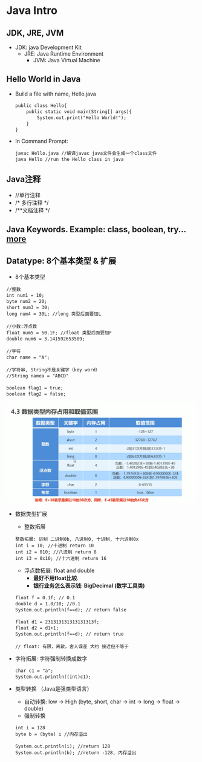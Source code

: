 # Java Intro

## JDK, JRE, JVM
- JDK: java Development Kit
    - JRE: Java Runtime Environment
        - JVM: Java Virtual Machine
## Hello World in Java
- Build a file with name, Hello.java

    ```
    public class Hello{
        public static void main(String[] args){
            System.out.print("Hello World!");
        }
    }
    ```

- In Command Prompt:

    ```
    javac Hello.java //编译javac java文件会生成一个class文件
    java Hello //run the Hello class in java
    ```

## Java注释
- //单行注释
- /* 多行注释 */
- /**文档注释 */ 

## Java Keywords. Example: class, boolean, try... [more](https://www.w3schools.com/java/java_ref_keywords.asp)

## Datatype: 8个基本类型 & 扩展
- 8个基本类型
```
//整数
int num1 = 10;
byte num2 = 20;
short num3 = 30;
long num4 = 30L; //long 类型后面要加L

//小数:浮点数
float num5 = 50.1F; //float 类型后面要加F
double num6 = 3.141592653589;

//字符
char name = "A";

//字符串, String不是关键字（key word）
//String namea = "ABCD"

boolean flag1 = true;
boolean flag2 = false;

```

![03](https://raw.githubusercontent.com/suereey/Full_Java_Path/main/ScreenShot/JavaSE/03_datatypes.png)

- 数据类型扩展

    - 整数拓展
    ```
    整数拓展: 进制 二进制0b, 八进制0, 十进制, 十六进制0x
    int i = 10; //十进制 return 10
    int i2 = 010; //八进制 return 8
    int i3 = 0x10; //十六进制 return 16
    ```

    - 浮点数拓展: float and double
        - **最好不用float比较**.
        - **银行业务怎么表示钱: BigDecimal (数学工具类)**
    ```
    float f = 0.1f; // 0.1
    double d = 1.0/10; //0.1
    System.out.println(f==d); // return false

    float d1 = 231313131313131313f;
    float d2 = d1+1;
    System.out.println(f==d); // return true

    // float: 有限，离散，舍入误差 大约 接近但不等于
    ```

- 字符拓展: 字符强制转换成数字
    ```
    char c1 = "a";
    System.out.println((int)c1);
    ```
- 类型转换 （Java是强类型语言）
    - 自动转换: low -> High (byte, short, char -> int -> long -> float -> double)
    - 强制转换
    ```
    int i = 128
    byte b = (byte) i //内存溢出

    System.out.println(i); //return 128
    System.out.println(b); //return -128, 内存溢出
    ```